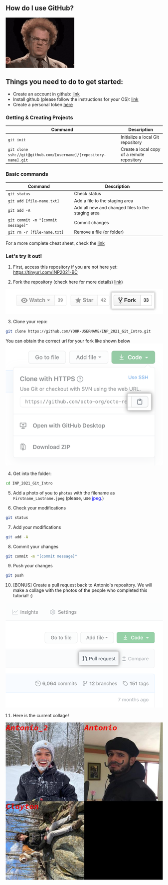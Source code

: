 ## How do I use GitHub?
![Recordit GIF](images/huh-confused.gif)


## Things you need to do to get started:

- Create an account in github: [link](https://github.com/join) 
- Install github (please follow the instructions for your OS): [link](https://github.com/git-guides/install-git)
- Create a personal token [here](https://docs.github.com/en/github/authenticating-to-github/keeping-your-account-and-data-secure/creating-a-personal-access-token) 

### Getting & Creating Projects

| Command | Description |
| ------- | ----------- |
| `git init` | Initialize a local Git repository |
| `git clone ssh://git@github.com/[username]/[repository-name].git` | Create a local copy of a remote repository |

### Basic commands

| Command | Description |
| ------- | ----------- |
| `git status` | Check status |
| `git add [file-name.txt]` | Add a file to the staging area |
| `git add -A` | Add all new and changed files to the staging area |
| `git commit -m "[commit message]"` | Commit changes |
| `git rm -r [file-name.txt]` | Remove a file (or folder) |

For a more complete cheat sheet, check the [link](https://education.github.com/git-cheat-sheet-education.pdf)

### Let's try it out! 
1. First, access this repository if you are not here yet:  https://tinyurl.com/INP2021-BC

2. Fork the repository (check here for more details) [link](https://docs.github.com/en/get-started/quickstart/fork-a-repo))

![fork-a-repo](images/fork_button.jpeg)

3. Clone your repo:
```bash
git clone https://github.com/YOUR-USERNAME/INP_2021_Git_Intro.git
```
You can obtain the correct url for your fork like shown below
![clone](images/https-url-clone.png)

4. Get into the folder:
```bash
cd INP_2021_Git_Intro
```

5. Add a photo of you to `photos` with the filename as `Firstname_Lastname.jpeg` (please, use <span style="color:blue"> jpeg</span>.)

6. Check your modifications
```bash
git status
```

7. Add your modifications
```bash
git add -A
```

8. Commit your changes
```bash
git commit -m "[commit message]"
```

9. Push your changes
```bash
git push
```

10. [BONUS] Create a pull request back to Antonio's repository. We will make a collage with the photos of the people who completed this tutorial! :)

![pull_req](images/pull-request-start-review-button.png)

11. Here is the current collage!

![collage](collage.jpg)
